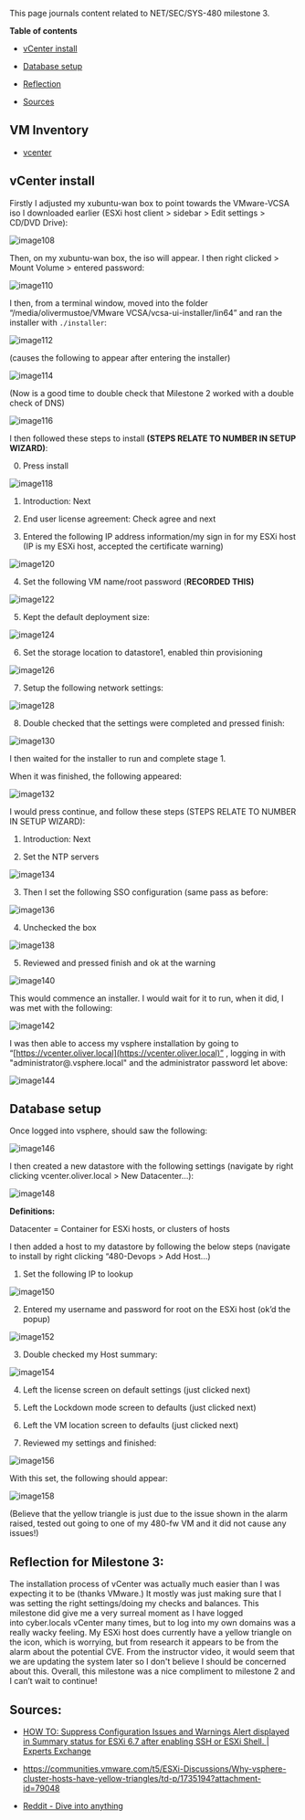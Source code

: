 This page journals content related to NET/SEC/SYS-480 milestone 3.

**Table of contents**

- [vCenter install]((#vcenter-install))

- [Database setup](#database-setup)

- [Reflection](#reflection-for-milestone-3)

- [Sources](#sources)

## VM Inventory

- [vcenter](https://github.com/Oliver-Mustoe/Oliver-Mustoe-Tech-Journal/blob/main/tech_journal_backups/SEC-480/VM-Inventory/vcenter.md)

## vCenter install

Firstly I adjusted my xubuntu-wan box to point towards the VMware-VCSA iso I downloaded earlier (ESXi host client > sidebar > Edit settings > CD/DVD Drive):

![image108](https://user-images.githubusercontent.com/71083461/215294866-1d00cb78-9135-4d61-890c-03ab9b4d51de.gif)

Then, on my xubuntu-wan box, the iso will appear. I then right clicked > Mount Volume > entered password:

![image110](https://user-images.githubusercontent.com/71083461/215294868-e4a077c1-1c4c-422c-b6b4-17e2bee686a7.gif)



I then, from a terminal window, moved into the folder “/media/olivermustoe/VMware VCSA/vcsa-ui-installer/lin64” and ran the installer with `./installer`:

![image112](https://user-images.githubusercontent.com/71083461/215294870-c862ae19-e8bb-485a-8a6f-7d4968ecd93a.gif)



(causes the following to appear after entering the installer)

![image114](https://user-images.githubusercontent.com/71083461/215294872-7511f017-d897-42f0-bdd6-d2ced2e40ff0.gif)



(Now is a good time to double check that Milestone 2 worked with a double check of DNS)

![image116](https://user-images.githubusercontent.com/71083461/215294874-771cd2a0-789b-4a1c-b5a2-94f29a0eaa09.gif)



I then followed these steps to install **(STEPS RELATE TO NUMBER IN SETUP WIZARD)**:

0. Press install

![image118](https://user-images.githubusercontent.com/71083461/215294876-b36f6dd6-1044-4000-b0d1-ba18fb0edb81.gif)

1. Introduction: Next

2. End user license agreement: Check agree and next

3. Entered the following IP address information/my sign in for my ESXi host (IP is my ESXi host, accepted the certificate warning)

![image120](https://user-images.githubusercontent.com/71083461/215294878-6a10fd54-1feb-4b31-9856-0e906d1fef5a.gif)

4. Set the following VM name/root password (**RECORDED THIS)**

![image122](https://user-images.githubusercontent.com/71083461/215294880-18031673-cf1d-420d-ac3f-62c692ef899a.gif)

5. Kept the default deployment size:

![image124](https://user-images.githubusercontent.com/71083461/215294882-8ca93948-8b48-4470-a848-e8940430b347.gif)

6. Set the storage location to datastore1, enabled thin provisioning

![image126](https://user-images.githubusercontent.com/71083461/215294884-dad6a221-fb5f-4109-b9db-1484913ea582.gif)

7. Setup the following network settings:

![image128](https://user-images.githubusercontent.com/71083461/215294886-495d7c6e-f081-43e0-aead-3a0fe578a3b1.gif)

8. Double checked that the settings were completed and pressed finish:

![image130](https://user-images.githubusercontent.com/71083461/215294888-5da22817-2e17-40c6-90e0-3227ba752d55.gif)



I then waited for the installer to run and complete stage 1.  

When it was finished, the following appeared:

![image132](https://user-images.githubusercontent.com/71083461/215294890-56814e02-b63c-423a-aaab-3b43da4de85f.gif)



I would press continue, and follow these steps (STEPS RELATE TO NUMBER IN SETUP WIZARD):

1. Introduction: Next

2. Set the NTP servers

![image134](https://user-images.githubusercontent.com/71083461/215294892-2cff2caf-f8d6-4d07-b060-bacb33abeb0b.gif)

3. Then I set the following SSO configuration (same pass as before:

![image136](https://user-images.githubusercontent.com/71083461/215294895-499f6726-dd51-4920-a065-ddc71073bc34.gif)

4. Unchecked the box

![image138](https://user-images.githubusercontent.com/71083461/215294898-277d0fb1-7ced-46d0-b52d-1c5019e02d18.gif)

5. Reviewed and pressed finish and ok at the warning

![image140](https://user-images.githubusercontent.com/71083461/215294900-f1353033-e141-4c66-a8b1-cba7df0e17d4.gif)



This would commence an installer. I would wait for it to run, when it did, I was met with the following:

![image142](https://user-images.githubusercontent.com/71083461/215294902-407625dc-5542-470e-8221-4df56f2642d5.gif)



I was then able to access my vsphere installation by going to “[https://vcenter.oliver.local](https://vcenter.oliver.local)” , logging in with "administrator@.vsphere.local" and the administrator password let above:

![image144](https://user-images.githubusercontent.com/71083461/215294904-126a09d1-2488-43e9-9e51-7a3a15e77c8e.gif)

## Database setup

Once logged into vsphere, should saw the following:

![image146](https://user-images.githubusercontent.com/71083461/215294906-58746eab-98b8-4d7c-9d7d-605810b89daa.gif)



I then created a new datastore with the following settings (navigate by right clicking vcenter.oliver.local > New Datacenter…):

![image148](https://user-images.githubusercontent.com/71083461/215294908-3ab42438-c9f8-47f7-995a-579f997b67ab.gif)

**Definitions:**

Datacenter = Container for ESXi hosts, or clusters of hosts



I then added a host to my datastore by following the below steps (navigate to install by right clicking “480-Devops > Add Host…)

1. Set the following IP to lookup

![image150](https://user-images.githubusercontent.com/71083461/215294910-ab030014-323e-41fd-9275-e49007f5cda4.gif)

2. Entered my username and password for root on the ESXi host (ok’d the popup)

![image152](https://user-images.githubusercontent.com/71083461/215294912-2d545984-0e63-492e-a89a-db04f020adcc.gif)

3. Double checked my Host summary:

![image154](https://user-images.githubusercontent.com/71083461/215294914-8d5d0b0c-be18-49cd-95e0-cb57e68883d8.gif)

4. Left the license screen on default settings (just clicked next)

5. Left the Lockdown mode screen to defaults (just clicked next)

6. Left the VM location screen to defaults (just clicked next)

7. Reviewed my settings and finished:

![image156](https://user-images.githubusercontent.com/71083461/215294916-1bdd0d21-189a-4e6c-9e94-25cbb131a690.gif)



With this set, the following should appear:

![image158](https://user-images.githubusercontent.com/71083461/215294918-f85a7f29-7947-4198-9363-c026c7019556.gif)

(Believe that the yellow triangle is just due to the issue shown in the alarm raised, tested out going to one of my 480-fw VM and it did not cause any issues!)

## Reflection for Milestone 3:

The installation process of vCenter was actually much easier than I was expecting it to be (thanks VMware.) It mostly was just making sure that I was setting the right settings/doing my checks and balances. This milestone did give me a very surreal moment as I have logged into cyber.locals vCenter many times, but to log into my own domains was a really wacky feeling. My ESXi host does currently have a yellow triangle on the icon, which is worrying, but from research it appears to be from the alarm about the potential CVE. From the instructor video, it would seem that we are updating the system later so I don't believe I should be concerned about this. Overall, this milestone was a nice compliment to milestone 2 and I can’t wait to continue!

## Sources:

- [HOW TO: Suppress Configuration Issues and Warnings Alert displayed in Summary status for ESXi 6.7 after enabling SSH or ESXi Shell. | Experts Exchange](https://www.experts-exchange.com/articles/33850/HOW-TO-Suppress-Configuration-Issues-and-Warnings-Alert-displayed-in-Summary-status-for-ESXi-6-7-after-enabling-SSH-or-ESXi-Shell.html)

- https://communities.vmware.com/t5/ESXi-Discussions/Why-vsphere-cluster-hosts-have-yellow-triangles/td-p/1735194?attachment-id=79048

- [Reddit - Dive into anything](https://www.reddit.com/r/vmware/comments/yt4srt/vcsa_70u3_yellow_warning_triangle_next_to_one/)
